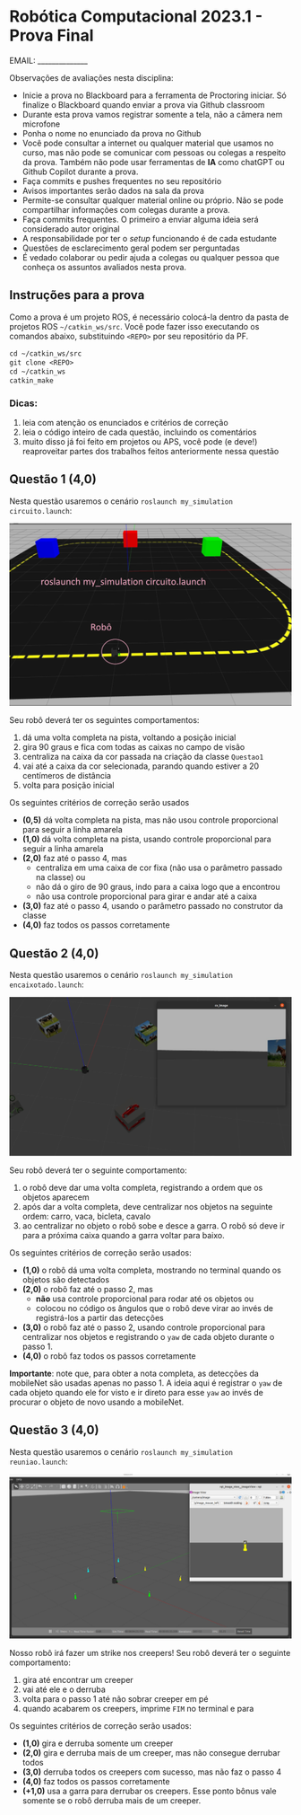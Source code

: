 # Robótica Computacional 2023.1 - Prova Final

EMAIL: ______________

Observações de avaliações nesta disciplina:

* Inicie a prova no Blackboard para a ferramenta de Proctoring iniciar. Só finalize o Blackboard quando enviar a prova via Github classroom
* Durante esta prova vamos registrar somente a tela, não a câmera nem microfone
* Ponha o nome no enunciado da prova no Github
* Você pode consultar a internet ou qualquer material que usamos no curso, mas não pode se comunicar com pessoas ou colegas a respeito da prova. Também não pode usar ferramentas de **IA** como chatGPT ou Github Copilot durante a prova.
* Faça commits e pushes frequentes no seu repositório
* Avisos importantes serão dados na sala da prova
* Permite-se consultar qualquer material online ou próprio. Não se pode compartilhar informações com colegas durante a prova.
* Faça commits frequentes. O primeiro a enviar alguma ideia será considerado autor original
* A responsabilidade por ter o *setup* funcionando é de cada estudante
* Questões de esclarecimento geral podem ser perguntadas
* É vedado colaborar ou pedir ajuda a colegas ou qualquer pessoa que conheça os assuntos avaliados nesta prova.



## Instruções para a prova

Como a prova é um projeto ROS, é necessário colocá-la dentro da pasta de projetos ROS `~/catkin_ws/src`. Você pode fazer isso executando os comandos abaixo, substituindo `<REPO>` por seu repositório da PF.

```
cd ~/catkin_ws/src
git clone <REPO>
cd ~/catkin_ws
catkin_make
```

### Dicas:

1. leia com atenção os enunciados e critérios de correção
1. leia o código inteiro de cada questão, incluindo os comentários
2. muito disso já foi feito em projetos ou APS, você pode (e deve!) reaproveitar partes dos trabalhos feitos anteriormente nessa questão


## Questão 1 (4,0)

Nesta questão usaremos o cenário `roslaunch my_simulation circuito.launch`:

![](circuito.jpg)

Seu robô deverá ter os seguintes comportamentos:

1. dá uma volta completa na pista, voltando a posição inicial
2. gira 90 graus e fica com todas as caixas no campo de visão
3. centraliza na caixa da cor passada na criação da classe `Questao1`
4. vai até a caixa da cor selecionada, parando quando estiver a 20 centímeros de distância
5. volta para posição inicial

Os seguintes critérios de correção serão usados

* **(0,5)** dá volta completa na pista, mas não usou controle proporcional para seguir a linha amarela
* **(1,0)** dá volta completa na pista, usando controle proporcional para seguir a linha amarela
* **(2,0)** faz até o passo 4, mas 
	* centraliza em uma caixa de cor fixa (não usa o parâmetro passado na classe) ou 
	* não dá o giro de 90 graus, indo para a caixa logo que a encontrou
	* não usa controle proporcional para girar e andar até a caixa
* **(3,0)** faz até o passo 4, usando o parâmetro passado no construtor da classe
* **(4,0)** faz todos os passos corretamente 

## Questão 2 (4,0)

Nesta questão usaremos o cenário `roslaunch my_simulation encaixotado.launch`:

![](gaz_cubos.png)

Seu robô deverá ter o seguinte comportamento:

1. o robô deve dar uma volta completa, registrando a ordem que os objetos aparecem
2. após dar a volta completa, deve centralizar nos objetos na seguinte ordem: carro, vaca, bicleta, cavalo
3. ao centralizar no objeto o robô sobe e desce a garra. O robô só deve ir para a próxima caixa quando a garra voltar para baixo.

Os seguintes critérios de correção serão usados:

* **(1,0)** o robô dá uma volta completa, mostrando no terminal quando os objetos são detectados
* **(2,0)** o robô faz até o passo 2, mas
	* **não** usa controle proporcional para rodar até os objetos ou
	* colocou no código os ângulos que o robô deve virar ao invés de registrá-los a partir das detecções
* **(3,0)** o robô faz até o passo 2, usando controle proporcional para centralizar nos objetos e registrando o `yaw` de cada objeto durante o passo 1. 
* **(4,0)** o robô faz todos os passos corretamente

**Importante**: note que, para obter a nota completa, as detecções da mobileNet são usadas apenas no passo 1. A ideia aqui é registrar o `yaw` de cada objeto quando ele for visto e ir direto para esse `yaw` ao invés de procurar o objeto de novo usando a mobileNet.

## Questão 3 (4,0)


Nesta questão usaremos o cenário `roslaunch my_simulation reuniao.launch`:

![](reuniao.png)

Nosso robô irá fazer um strike nos creepers! Seu robô deverá ter o seguinte comportamento:

1. gira até encontrar um creeper
2. vai até ele e o derruba
3. volta para o passo 1 até não sobrar creeper em pé
4. quando acabarem os creepers, imprime `FIM` no terminal e para

Os seguintes critérios de correção serão usados:

* **(1,0)** gira e derruba somente um creeper
* **(2,0)** gira e derruba mais de um creeper, mas não consegue derrubar todos
* **(3,0)** derruba todos os creepers com sucesso, mas não faz o passo 4
* **(4,0)** faz todos os passos corretamente
* **(+1,0)** usa a garra para derrubar os creepers. Esse ponto bônus vale somente se o robô derruba mais de um creeper.









